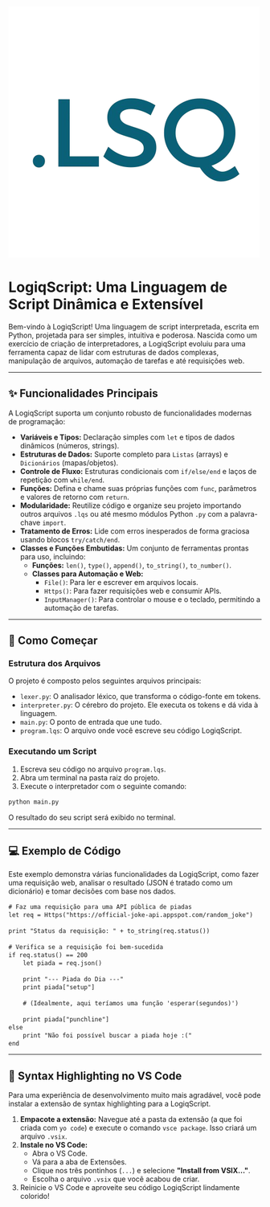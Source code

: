 ![LogiqScript Banner](./assets/lsq.png)

# LogiqScript: Uma Linguagem de Script Dinâmica e Extensível

Bem-vindo à LogiqScript! Uma linguagem de script interpretada, escrita em Python, projetada para ser simples, intuitiva e poderosa. Nascida como um exercício de criação de interpretadores, a LogiqScript evoluiu para uma ferramenta capaz de lidar com estruturas de dados complexas, manipulação de arquivos, automação de tarefas e até requisições web.

---

## ✨ Funcionalidades Principais

A LogiqScript suporta um conjunto robusto de funcionalidades modernas de programação:

* **Variáveis e Tipos:** Declaração simples com `let` e tipos de dados dinâmicos (números, strings).
* **Estruturas de Dados:** Suporte completo para `Listas` (arrays) e `Dicionários` (mapas/objetos).
* **Controle de Fluxo:** Estruturas condicionais com `if/else/end` e laços de repetição com `while/end`.
* **Funções:** Defina e chame suas próprias funções com `func`, parâmetros e valores de retorno com `return`.
* **Modularidade:** Reutilize código e organize seu projeto importando outros arquivos `.lqs` ou até mesmo módulos Python `.py` com a palavra-chave `import`.
* **Tratamento de Erros:** Lide com erros inesperados de forma graciosa usando blocos `try/catch/end`.
* **Classes e Funções Embutidas:** Um conjunto de ferramentas prontas para uso, incluindo:
    * **Funções:** `len()`, `type()`, `append()`, `to_string()`, `to_number()`.
    * **Classes para Automação e Web:**
        * `File()`: Para ler e escrever em arquivos locais.
        * `Https()`: Para fazer requisições web e consumir APIs.
        * `InputManager()`: Para controlar o mouse e o teclado, permitindo a automação de tarefas.

---

## 🚀 Como Começar

### Estrutura dos Arquivos

O projeto é composto pelos seguintes arquivos principais:
* `lexer.py`: O analisador léxico, que transforma o código-fonte em tokens.
* `interpreter.py`: O cérebro do projeto. Ele executa os tokens e dá vida à linguagem.
* `main.py`: O ponto de entrada que une tudo.
* `program.lqs`: O arquivo onde você escreve seu código LogiqScript.

### Executando um Script

1.  Escreva seu código no arquivo `program.lqs`.
2.  Abra um terminal na pasta raiz do projeto.
3.  Execute o interpretador com o seguinte comando:

```bash
python main.py
```
O resultado do seu script será exibido no terminal.

---

## 💻 Exemplo de Código

Este exemplo demonstra várias funcionalidades da LogiqScript, como fazer uma requisição web, analisar o resultado (JSON é tratado como um dicionário) e tomar decisões com base nos dados.

```logiqscript
# Faz uma requisição para uma API pública de piadas
let req = Https("https://official-joke-api.appspot.com/random_joke")

print "Status da requisição: " + to_string(req.status())

# Verifica se a requisição foi bem-sucedida
if req.status() == 200
    let piada = req.json()

    print "--- Piada do Dia ---"
    print piada["setup"]

    # (Idealmente, aqui teríamos uma função 'esperar(segundos)')
    
    print piada["punchline"]
else
    print "Não foi possível buscar a piada hoje :("
end

```

---

## 🎨 Syntax Highlighting no VS Code

Para uma experiência de desenvolvimento muito mais agradável, você pode instalar a extensão de syntax highlighting para a LogiqScript.

1.  **Empacote a extensão:** Navegue até a pasta da extensão (a que foi criada com `yo code`) e execute o comando `vsce package`. Isso criará um arquivo `.vsix`.
2.  **Instale no VS Code:**
    * Abra o VS Code.
    * Vá para a aba de Extensões.
    * Clique nos três pontinhos (`...`) e selecione **"Install from VSIX..."**.
    * Escolha o arquivo `.vsix` que você acabou de criar.
3.  Reinicie o VS Code e aproveite seu código LogiqScript lindamente colorido!

